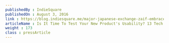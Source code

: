 ```yaml
---
publishedBy : IndieSquare
publishedOn : August 3, 2016
link : https://blog.indiesquare.me/major-japanese-exchange-zaif-embraces-counterparty-acc4a25b827#.xpv1cwen6
articleName : Is It Time To Test Your New Product's Usability? 13 Tech Experts Weigh In
weight : 173 
class : pressArticle
---
```

